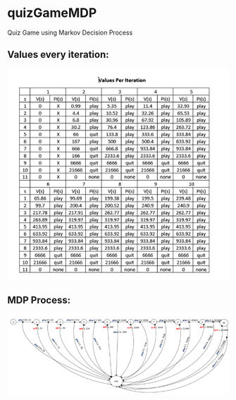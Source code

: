 # quizGameMDP
Quiz Game using Markov Decision Process 

## Values every iteration:
<img width="600" src="https://github.com/akamary/quizGameMDP/blob/master/png/LevelsValues.png">

## MDP Process:
<img width="600" src="https://github.com/akamary/quizGameMDP/blob/master/png/automa.png">
